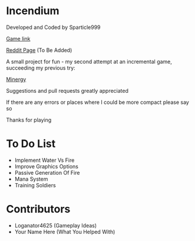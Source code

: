 # Incendium

Developed and Coded by Sparticle999

[Game link](http://sparticle999.github.io/Minergy2/)

[Reddit Page]() (To Be Added)

A small project for fun - my second attempt at an incremental game, succeeding my previous try:

[Minergy](http://sparticle999.github.io/Minergy/)

Suggestions and pull requests greatly appreciated

If there are any errors or places where I could be more compact please say so

Thanks for playing

# To Do List

- Implement Water Vs Fire
- Improve Graphics Options
- Passive Generation Of Fire
- Mana System
- Training Soldiers

# Contributors
- Loganator4625 (Gameplay Ideas)
- Your Name Here (What You Helped With)
